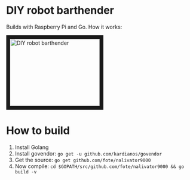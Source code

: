 # DIY robot barthender

Builds with Raspberry Pi and Go. 
How it works:

<a href="https://www.youtube.com/watch?v=8zgrqq7ezRE
" target="_blank"><img src="http://img.youtube.com/vi/8zgrqq7ezRE/0.jpg" 
alt="DIY robot barthender" width="240" height="180" border="10" /></a>

# How to build

1. Install Golang
2. Install govendor:
```go get -u github.com/kardianos/govendor```
3. Get the source:
```go get github.com/fote/nalivator9000```
4. Now compile:
```cd $GOPATH/src/github.com/fote/nalivator9000 && go build -v```
